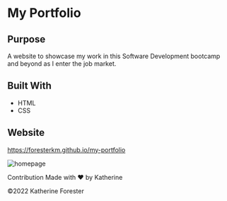 <h1>My Portfolio</h1>


<h2>Purpose</h2>
<p>A website to showcase my work in this Software Development bootcamp and beyond as I enter the job market.</p>


<h2>Built With</h2>
<ul>
  <li>HTML</li>
  <li>CSS</li>
</ul>

<h2>Website</h2>
<p>
  <a href="https://foresterkm.github.io/my-portfolio">https://foresterkm.github.io/my-portfolio</a>
</p>

![homepage](https://user-images.githubusercontent.com/96759247/154883035-a141dc08-76ce-4c9e-9319-de56894e92e8.jpg)

Contribution
Made with ❤️ by Katherine

©️2022 Katherine Forester
